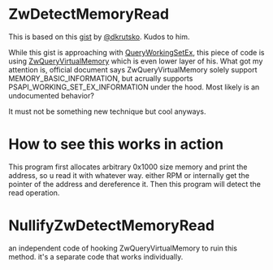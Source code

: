 # ZwDetectMemoryRead

This is based on this [gist](https://gist.github.com/dkrutsko/d6118638b0ef711b30bfcfe5b083d067) by [@dkrutsko](https://github.com/dkrutsko). Kudos to him.

While this gist is approaching with [QueryWorkingSetEx](https://learn.microsoft.com/en-us/windows/win32/api/psapi/nf-psapi-queryworkingsetex), 
this piece of code is using [ZwQueryVirtualMemory](https://learn.microsoft.com/en-us/windows-hardware/drivers/ddi/ntifs/nf-ntifs-zwqueryvirtualmemory) which is even lower layer of his.
What got my attention is, official document says ZwQueryVirtualMemory solely support MEMORY_BASIC_INFORMATION, but acrually supports PSAPI_WORKING_SET_EX_INFORMATION under the hood. Most likely is an undocumented behavior?

It must not be something new technique but cool anyways.

# How to see this works in action

This program first allocates arbitrary 0x1000 size memory and print the address, so u read it with whatever way. either RPM or internally get the pointer of the address and dereference it. Then this program will detect the read operation.

# NullifyZwDetectMemoryRead

an independent code of hooking ZwQueryVirtualMemory to ruin this method. it's a separate code that works individually.
